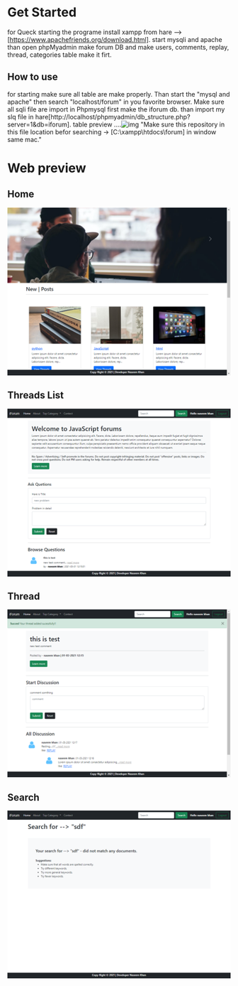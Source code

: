 # Get Started
for Queck starting the programe install xampp from hare --> [https://www.apachefriends.org/download.html]. start mysqli and apache than open phpMyadmin make forum DB and make users, comments, replay, thread, categories table make it firt.

## How to use
for starting make sure all table are make properly. Than start the "mysql and apache" then search "localhost/forum" in you favorite browser.
Make sure all sqli file are import in Phpmysql first make the iforum db. than import my slq file in hare[http://localhost/phpmyadmin/db_structure.php?server=1&db=iforum].
table preview ....![img]()
"Make sure this repository in this file location befor searching  -> [C:\xampp\htdocs\forum] in window same mac."

# Web preview
## Home
![home](./img/rv1.png)

## Threads List
![thread_list_img](./img/rv2.png)

## Thread
![search](./img/rv4.png)

## Search
![thread_img](./img/rv3.png)
